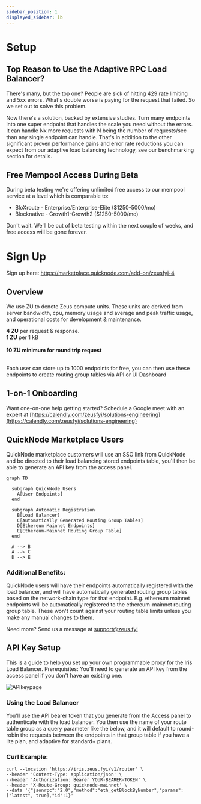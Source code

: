 ```yaml
---
sidebar_position: 1
displayed_sidebar: lb
---
```


# Setup

## Top Reason to Use the Adaptive RPC Load Balancer?

There's many, but the top one? People are sick of hitting 429 rate limiting and 5xx errors. What's
double worse is paying for the request that failed. So we set out to solve this problem.

Now there's a solution, backed by extensive studies. Turn many endpoints into one super endpoint that handles the
scale you need without the errors. It can handle Nx more requests with N being the number of
requests/sec than any single endpoint can handle. That's in addition to the other significant proven performance gains
and
error rate reductions you can expect from our adaptive load balancing technology, see our benchmarking section for
details.

## Free Mempool Access During Beta

During beta testing we're offering unlimited free access to our mempool service at a level which is comparable to:

- BloXroute - Enterprise/Enterprise-Elite ($1250-5000/mo)
- Blocknative - Growth1-Growth2 ($1250-5000/mo)

Don't wait. We'll be out of beta testing within the next couple of weeks, and free access will be gone forever.

# Sign Up

Sign up here:
https://marketplace.quicknode.com/add-on/zeusfyi-4

## Overview

We use ZU to denote Zeus compute units.
These units are derived from server bandwidth, cpu, memory usage and average and peak traffic usage, and operational
costs for development & maintenance.

<b>4 ZU</b> per request & response.<br/>
<b>1 ZU</b> per 1 kB<br/><br/>
<b>10 ZU minimum for round trip request </b><br/><br/>

Each user can store up to 1000 endpoints for free, you can then use these endpoints to create routing group tables via
API or UI Dashboard

## 1-on-1 Onboarding

Want one-on-one help getting started? Schedule a Google meet with an expert
at [https://calendly.com/zeusfyi/solutions-engineering](https://calendly.com/zeusfyi/solutions-engineering)

## QuickNode Marketplace Users

QuickNode marketplace customers will use an SSO link from QuickNode and be directed to their load balancing stored
endpoints table, you'll then be able to generate an API key from the access panel.

```mermaid
graph TD

  subgraph QuickNode Users
    A[User Endpoints]
  end
  
  subgraph Automatic Registration
    B[Load Balancer]
    C[Automatically Generated Routing Group Tables]
    D[Ethereum Mainnet Endpoints]
    E[Ethereum-Mainnet Routing Group Table]
  end

  A --> B
  A --> C
  D --> E
```

### Additional Benefits:

QuickNode users will have their endpoints automatically registered with the load balancer, and will have automatically
generated routing group tables based on the network-chain type for that endpoint. E.g. ethereum mainnet endpoints will
be automatically registered to the ethereum-mainnet routing group table. These won't count against your
routing table limits unless you make any manual changes to them.

Need more? Send us a message at support@zeus.fyi

## API Key Setup

This is a guide to help you set up your own programmable proxy for the Iris Load Balancer.
Prerequisites: You'll need to generate an API key from the access panel if you don't have an existing one.

![APIkeypage](https://github.com/zeus-fyi/zeus/assets/17446735/7352892d-49ad-4a72-add1-5b212a90b914)

### Using the Load Balancer

You'll use the API bearer token that you generate from the Access panel to authenticate with the load balancer.
You then use the name of your route table group as a query parameter like the below,
and it will default to round-robin the requests between the endpoints in that group table if you have a lite plan, and
adaptive for standard+ plans.

### Curl Example:

```shell
curl --location 'https://iris.zeus.fyi/v1/router' \
--header 'Content-Type: application/json' \
--header 'Authorization: Bearer YOUR-BEARER-TOKEN' \
--header 'X-Route-Group: quicknode-mainnet' \
--data '{"jsonrpc":"2.0","method":"eth_getBlockByNumber","params":["latest", true],"id":1}'
```
